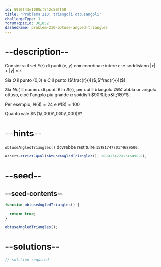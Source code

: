 ```yaml
---
id: 5900f43e1000cf542c50ff50
title: 'Problema 210: triangoli ottusangoli'
challengeType: 1
forumTopicId: 301852
dashedName: problem-210-obtuse-angled-triangles
---
```


# --description--

Considera il set $S(r)$ di punti ($x$, $y$) con coordinate intere che soddisfano $|x| + |y| ≤ r$.

Sia $O$ il punto (0,0) e $C$ il punto ($\frac{r}{4}$,$\frac{r}{4}$).

Sia $N(r)$ il numero di punti $B$ in $S(r)$, per cui il triangolo $OBC$ abbia un angolo ottuso, cioè l'angolo più grande $α$ soddisfi $90°&lt;α&lt;180°$.

Per esempio, $N(4)=24$ e $N(8)=100$.

Quanto vale $N(1\\,000\\,000\\,000)$?

# --hints--

`obtuseAngledTriangles()` dovrebbe restituire `1598174770174689500`.

```js
assert.strictEqual(obtuseAngledTriangles(), 1598174770174689500);
```

# --seed--

## --seed-contents--

```js
function obtuseAngledTriangles() {

  return true;
}

obtuseAngledTriangles();
```

# --solutions--

```js
// solution required
```
